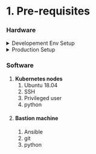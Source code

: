 # 1. Pre-requisites

### Hardware <a href="#hardware" id="hardware"></a>

<details>

<summary>Developement Env Setup</summary>

* One Bastion machine to run Kubespray.
* HA-PROXY machine which acts as a load balancer with Public IP. (CPU: 2Core , Memory: 4GB)&#x20;
* Three machines which act as master nodes. (CPU: 2Core , Memory: 4GB)&#x20;
* Four machines which act as worker nodes. (CPU: 8Core , Memory: 16GB)
* One machine for database configuration. (CPU: 2Core , Memory: 8GB)&#x20;
* volumes for persistence volume. (number of quantity: 13), Supported Storage Solutions Refer [here](https://kubernetes.io/docs/concepts/storage/storage-classes/), but the most popular and recommended is iSCSI.
  * Kafka - 3 quantities each should have 50Gb size.
  * zookeeper - 3 quantities each should have 5Gb size.
  * es-data - 3 quantities each should have 50Gb size.
  * es-master - 3 quantities each should have 5Gb size.
  * filestore - 1 quantity with 50Gb size.

</details>

<details>

<summary>Production Setup</summary>

* One Bastion machine to run Kubespray.
* HA-PROXY machine which acts as a load balancer with Public IP. (CPU: 4Core , Memory: 8GB)&#x20;
* Three machines which act as master nodes. (CPU: 2Core , Memory: 4GB)
* Six machines which act as worker nodes. (CPU: 8Core , Memory: 16GB)
* One machine for database configuration. (CPU: 4Core , Memory: 16GB)&#x20;
* volumes for persistence volume. (number of quantity: 22), Supported Storage Solutions Refer [here](https://kubernetes.io/docs/concepts/storage/storage-classes/), but the most popular and recommended is iSCSI.
  * Kafka - 3 quantities each should have 100Gb size.
  * Kafka-infra - 3 quantities each should have 100Gb size.
  * zookeeper - 3 quantities each should have 10Gb size.
  * es-data - 3 quantities each should have 100Gb size.
  * es-data-infra - 3 quantities each should have 100Gb size.
  * es-master - 3 quantities each should have 10Gb size.
  * es-master-infra - 3 quantities each should have 10Gb size.
  * filestore - 1 quantity with 100Gb size.

</details>

### **Software**&#x20;

1. **Kubernetes nodes**
   1. Ubuntu 18.04
   2. SSH&#x20;
   3. Privileged user
   4. python
2. #### Bastion machine
   1. Ansible
   2. git
   3. python&#x20;
